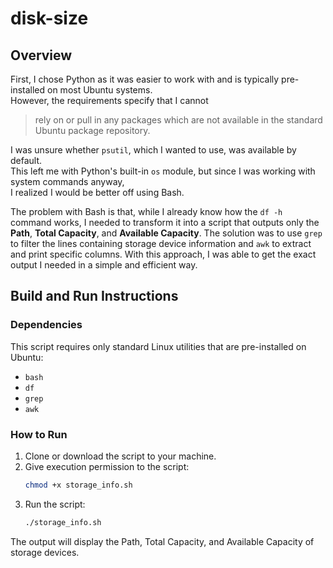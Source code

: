 # disk-size

## Overview
First, I chose Python as it was easier to work with and is typically pre-installed on most Ubuntu systems.  
However, the requirements specify that I cannot  
> rely on or pull in any packages which are not available in the standard Ubuntu package repository.

I was unsure whether `psutil`, which I wanted to use, was available by default.  
This left me with Python's built-in `os` module, but since I was working with system commands anyway,  
I realized I would be better off using Bash.

The problem with Bash is that, while I already know how the `df -h` command works, I needed to transform it into a script that outputs only the **Path**, **Total Capacity**, and **Available Capacity**. The solution was to use `grep` to filter the lines containing storage device information and `awk` to extract and print specific columns. With this approach, I was able to get the exact output I needed in a simple and efficient way.

## Build and Run Instructions
### Dependencies
This script requires only standard Linux utilities that are pre-installed on Ubuntu:
- `bash`
- `df`
- `grep`
- `awk`

### How to Run
1. Clone or download the script to your machine.
2. Give execution permission to the script:
   ```bash
   chmod +x storage_info.sh
   ```
3. Run the script:
   ```bash
   ./storage_info.sh
   ```
The output will display the Path, Total Capacity, and Available Capacity of storage devices.